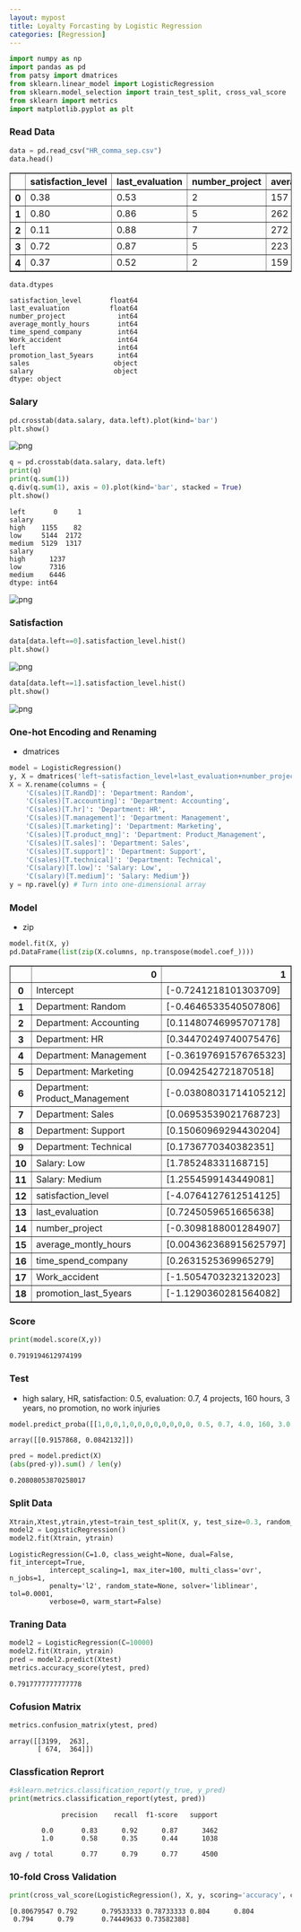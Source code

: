 ```yaml
---
layout: mypost
title: Loyalty Forcasting by Logistic Regression
categories: [Regression]
---
```


```python
import numpy as np 
import pandas as pd 
from patsy import dmatrices 
from sklearn.linear_model import LogisticRegression 
from sklearn.model_selection import train_test_split, cross_val_score 
from sklearn import metrics 
import matplotlib.pyplot as plt 
```

### Read Data


```python
data = pd.read_csv("HR_comma_sep.csv")
data.head()
```




<div>
<style scoped>
    .dataframe tbody tr th:only-of-type {
        vertical-align: middle;
    }

    .dataframe tbody tr th {
        vertical-align: top;
    }

    .dataframe thead th {
        text-align: right;
    }
</style>
<table border="1" class="dataframe">
  <thead>
    <tr style="text-align: right;">
      <th></th>
      <th>satisfaction_level</th>
      <th>last_evaluation</th>
      <th>number_project</th>
      <th>average_montly_hours</th>
      <th>time_spend_company</th>
      <th>Work_accident</th>
      <th>left</th>
      <th>promotion_last_5years</th>
      <th>sales</th>
      <th>salary</th>
    </tr>
  </thead>
  <tbody>
    <tr>
      <th>0</th>
      <td>0.38</td>
      <td>0.53</td>
      <td>2</td>
      <td>157</td>
      <td>3</td>
      <td>0</td>
      <td>1</td>
      <td>0</td>
      <td>sales</td>
      <td>low</td>
    </tr>
    <tr>
      <th>1</th>
      <td>0.80</td>
      <td>0.86</td>
      <td>5</td>
      <td>262</td>
      <td>6</td>
      <td>0</td>
      <td>1</td>
      <td>0</td>
      <td>sales</td>
      <td>medium</td>
    </tr>
    <tr>
      <th>2</th>
      <td>0.11</td>
      <td>0.88</td>
      <td>7</td>
      <td>272</td>
      <td>4</td>
      <td>0</td>
      <td>1</td>
      <td>0</td>
      <td>sales</td>
      <td>medium</td>
    </tr>
    <tr>
      <th>3</th>
      <td>0.72</td>
      <td>0.87</td>
      <td>5</td>
      <td>223</td>
      <td>5</td>
      <td>0</td>
      <td>1</td>
      <td>0</td>
      <td>sales</td>
      <td>low</td>
    </tr>
    <tr>
      <th>4</th>
      <td>0.37</td>
      <td>0.52</td>
      <td>2</td>
      <td>159</td>
      <td>3</td>
      <td>0</td>
      <td>1</td>
      <td>0</td>
      <td>sales</td>
      <td>low</td>
    </tr>
  </tbody>
</table>
</div>




```python
data.dtypes
```




    satisfaction_level       float64
    last_evaluation          float64
    number_project             int64
    average_montly_hours       int64
    time_spend_company         int64
    Work_accident              int64
    left                       int64
    promotion_last_5years      int64
    sales                     object
    salary                    object
    dtype: object



### Salary


```python
pd.crosstab(data.salary, data.left).plot(kind='bar')
plt.show()
```


![png](kernel2_5_0.png)



```python
q = pd.crosstab(data.salary, data.left)
print(q)
print(q.sum(1))
q.div(q.sum(1), axis = 0).plot(kind='bar', stacked = True)
plt.show()
```

    left       0     1
    salary            
    high    1155    82
    low     5144  2172
    medium  5129  1317
    salary
    high      1237
    low       7316
    medium    6446
    dtype: int64



![png](kernel2_6_1.png)


### Satisfaction


```python
data[data.left==0].satisfaction_level.hist()
plt.show()
```


![png](kernel2_8_0.png)



```python
data[data.left==1].satisfaction_level.hist()
plt.show()
```


![png](kernel2_9_0.png)


### One-hot Encoding and Renaming
* dmatrices


```python
model = LogisticRegression()
y, X = dmatrices('left~satisfaction_level+last_evaluation+number_project+average_montly_hours+time_spend_company+Work_accident+promotion_last_5years+C(sales)+C(salary)', data, return_type='dataframe')
X = X.rename(columns = {
    'C(sales)[T.RandD]': 'Department: Random',
    'C(sales)[T.accounting]': 'Department: Accounting',
    'C(sales)[T.hr]': 'Department: HR',
    'C(sales)[T.management]': 'Department: Management',
    'C(sales)[T.marketing]': 'Department: Marketing',
    'C(sales)[T.product_mng]': 'Department: Product_Management',
    'C(sales)[T.sales]': 'Department: Sales',
    'C(sales)[T.support]': 'Department: Support',
    'C(sales)[T.technical]': 'Department: Technical',
    'C(salary)[T.low]': 'Salary: Low',
    'C(salary)[T.medium]': 'Salary: Medium'}) 
y = np.ravel(y) # Turn into one-dimensional array
```

### Model
* zip


```python
model.fit(X, y)
pd.DataFrame(list(zip(X.columns, np.transpose(model.coef_))))
```




<div>
<style scoped>
    .dataframe tbody tr th:only-of-type {
        vertical-align: middle;
    }

    .dataframe tbody tr th {
        vertical-align: top;
    }

    .dataframe thead th {
        text-align: right;
    }
</style>
<table border="1" class="dataframe">
  <thead>
    <tr style="text-align: right;">
      <th></th>
      <th>0</th>
      <th>1</th>
    </tr>
  </thead>
  <tbody>
    <tr>
      <th>0</th>
      <td>Intercept</td>
      <td>[-0.7241218101303709]</td>
    </tr>
    <tr>
      <th>1</th>
      <td>Department: Random</td>
      <td>[-0.4646533540507806]</td>
    </tr>
    <tr>
      <th>2</th>
      <td>Department: Accounting</td>
      <td>[0.11480746995707178]</td>
    </tr>
    <tr>
      <th>3</th>
      <td>Department: HR</td>
      <td>[0.34470249740075476]</td>
    </tr>
    <tr>
      <th>4</th>
      <td>Department: Management</td>
      <td>[-0.36197691576765323]</td>
    </tr>
    <tr>
      <th>5</th>
      <td>Department: Marketing</td>
      <td>[0.0942542721870518]</td>
    </tr>
    <tr>
      <th>6</th>
      <td>Department: Product_Management</td>
      <td>[-0.03808031714105212]</td>
    </tr>
    <tr>
      <th>7</th>
      <td>Department: Sales</td>
      <td>[0.06953539021768723]</td>
    </tr>
    <tr>
      <th>8</th>
      <td>Department: Support</td>
      <td>[0.15060969294430204]</td>
    </tr>
    <tr>
      <th>9</th>
      <td>Department: Technical</td>
      <td>[0.1736770340382351]</td>
    </tr>
    <tr>
      <th>10</th>
      <td>Salary: Low</td>
      <td>[1.785248331168715]</td>
    </tr>
    <tr>
      <th>11</th>
      <td>Salary: Medium</td>
      <td>[1.2554599143449081]</td>
    </tr>
    <tr>
      <th>12</th>
      <td>satisfaction_level</td>
      <td>[-4.0764127612514125]</td>
    </tr>
    <tr>
      <th>13</th>
      <td>last_evaluation</td>
      <td>[0.7245059651665638]</td>
    </tr>
    <tr>
      <th>14</th>
      <td>number_project</td>
      <td>[-0.3098188001284907]</td>
    </tr>
    <tr>
      <th>15</th>
      <td>average_montly_hours</td>
      <td>[0.004362368915625797]</td>
    </tr>
    <tr>
      <th>16</th>
      <td>time_spend_company</td>
      <td>[0.2631525369965279]</td>
    </tr>
    <tr>
      <th>17</th>
      <td>Work_accident</td>
      <td>[-1.5054703232132023]</td>
    </tr>
    <tr>
      <th>18</th>
      <td>promotion_last_5years</td>
      <td>[-1.1290360281564082]</td>
    </tr>
  </tbody>
</table>
</div>



### Score


```python
print(model.score(X,y))
```

    0.7919194612974199


### Test
* high salary, HR, satisfaction: 0.5, evaluation: 0.7, 4 projects, 160 hours, 3 years, no promotion, no work injuries


```python
model.predict_proba([[1,0,0,1,0,0,0,0,0,0,0,0, 0.5, 0.7, 4.0, 160, 3.0, 0, 0]])
```




    array([[0.9157868, 0.0842132]])




```python
pred = model.predict(X)
(abs(pred-y)).sum() / len(y)
```




    0.20808053870258017



### Split Data


```python
Xtrain,Xtest,ytrain,ytest=train_test_split(X, y, test_size=0.3, random_state=0)
model2 = LogisticRegression()
model2.fit(Xtrain, ytrain)
```




    LogisticRegression(C=1.0, class_weight=None, dual=False, fit_intercept=True,
              intercept_scaling=1, max_iter=100, multi_class='ovr', n_jobs=1,
              penalty='l2', random_state=None, solver='liblinear', tol=0.0001,
              verbose=0, warm_start=False)



### Traning Data 


```python
model2 = LogisticRegression(C=10000)
model2.fit(Xtrain, ytrain)
pred = model2.predict(Xtest)
metrics.accuracy_score(ytest, pred)
```




    0.7917777777777778



### Cofusion Matrix


```python
metrics.confusion_matrix(ytest, pred)
```




    array([[3199,  263],
           [ 674,  364]])



### Classfication Reprort


```python
#sklearn.metrics.classification_report(y_true, y_pred)
print(metrics.classification_report(ytest, pred))

```

                 precision    recall  f1-score   support
    
            0.0       0.83      0.92      0.87      3462
            1.0       0.58      0.35      0.44      1038
    
    avg / total       0.77      0.79      0.77      4500
    


### 10-fold Cross Validation


```python
print(cross_val_score(LogisticRegression(), X, y, scoring='accuracy', cv=10))
```

    [0.80679547 0.792      0.79533333 0.78733333 0.804      0.804
     0.794      0.79       0.74449633 0.73582388]

